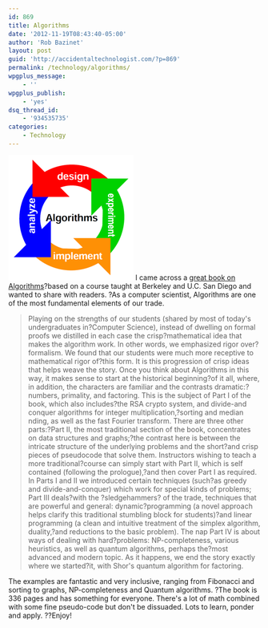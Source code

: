 ```yaml
---
id: 869
title: Algorithms
date: '2012-11-19T08:43:40-05:00'
author: 'Rob Bazinet'
layout: post
guid: 'http://accidentaltechnologist.com/?p=869'
permalink: /technology/algorithms/
wpgplus_message:
    - ''
wpgplus_publish:
    - 'yes'
dsq_thread_id:
    - '934535735'
categories:
    - Technology
---
```


![Daie algorithms](/assets/img/2012/11/daie-algorithms.png "daie-algorithms.png") I came across a [great book on Algorithms](/assets/img/2012/11/algorithms.pdf)?based on a course taught at Berkeley and U.C. San Diego and wanted to share with readers. ?As a computer scientist, Algorithms are one of the most fundamental elements of our trade.

> Playing on the strengths of our students (shared by most of today's undergraduates in?Computer Science), instead of dwelling on formal proofs we distilled in each case the crisp?mathematical idea that makes the algorithm work. In other words, we emphasized rigor over?formalism. We found that our students were much more receptive to mathematical rigor of?this form. It is this progression of crisp ideas that helps weave the story. Once you think about Algorithms in this way, it makes sense to start at the historical beginning?of it all, where, in addition, the characters are familiar and the contrasts dramatic:?numbers, primality, and factoring. This is the subject of Part I of the book, which also includes?the RSA crypto system, and divide-and conquer algorithms for integer multiplication,?sorting and median nding, as well as the fast Fourier transform. There are three other parts:?Part II, the most traditional section of the book, concentrates on data structures and graphs;?the contrast here is between the intricate structure of the underlying problems and the short?and crisp pieces of pseudocode that solve them. Instructors wishing to teach a more traditional?course can simply start with Part II, which is self contained (following the prologue),?and then cover Part I as required. In Parts I and II we introduced certain techniques (such?as greedy and divide-and-conquer) which work for special kinds of problems; Part III deals?with the ?sledgehammers? of the trade, techniques that are powerful and general: dynamic?programming (a novel approach helps clarify this traditional stumbling block for students)?and linear programming (a clean and intuitive treatment of the simplex algorithm, duality,?and reductions to the basic problem). The nap Part IV is about ways of dealing with hard?problems: NP-completeness, various heuristics, as well as quantum algorithms, perhaps the?most advanced and modern topic. As it happens, we end the story exactly where we started?it, with Shor's quantum algorithm for factoring.

The examples are fantastic and very inclusive, ranging from Fibonacci and sorting to graphs, NP-completeness and Quantum algorithms. ?The book is 336 pages and has something for everyone. There's a lot of math combined with some fine pseudo-code but don't be dissuaded. Lots to learn, ponder and apply. ??Enjoy!
